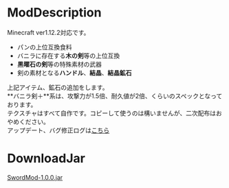 # ModDescription
Minecraft ver1.12.2対応です。
- パンの上位互換食料
- バニラに存在する**木の剣**等の上位互換
- **黒曜石の剣**等の特殊素材の武器
- 剣の素材となる**ハンドル**、**結晶**、**結晶鉱石**

上記アイテム、鉱石の追加をします。<br>
**バニラ剣＋**系は、攻撃力が1.5倍、耐久値が2倍、くらいのスペックとなっております。<br>
テクスチャはすべて自作です。コピーして使うのは構いませんが、二次配布はおやめください。<br>
アップデート、バグ修正ログは[こちら](https://github.com/Sakuraga200323/-Mod-/blob/main/Mods/1.12.2/SwordMod/UpdateHistory.md)
# DownloadJar
[SwordMod-1.0.0.jar](https://github.com/Sakuraga200323/-Mod-/raw/main/Mods/1.12.2/SwordMod/SwordMod-1.0.0.jar)
